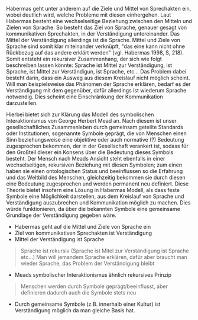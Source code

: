Habermas geht unter anderem auf die Ziele und Mittel von Sprechakten ein, wobei deutlich wird, welche Probleme mit diesen einhergehen. Laut Habermas besteht eine wechselseitige Beziehung zwischen den Mitteln und Zielen von Sprache.
So besteht das Ziel von Sprache, genauer gesagt von kommunikativen Sprechakten, in der Verständigung untereinander.
Das Mittel der Verständigung allerdings ist die Sprache.
Mittel und Ziele von Sprache sind somit klar miteinander verknüpft, "das eine kann nicht ohne Rückbezug auf das andere erklärt werden" (vgl. Habermas 1998, S, 218).
Somit entsteht ein rekursiver Zusammenhang, der sich wie folgt beschreiben lassen könnte: Sprache ist Mittel zur Verständigung, ist Sprache, ist Mittel zur Verständigun, ist Sprache, etc...
Das Problem dabei besteht darin, dass ein Ausweg aus diesem Kreislauf nicht möglich scheint.
Will man beispielsweise das Phänomen der Sprache erklären, bedarf es der Verständigung mit dem gegenüber, dafür allerdings ist wiederum Sprache notwendig.
Dies scheint eine Einschränkung der Kommunikation darzustellen.

Hierbei bietet sich zur Klärung das Modell des symbolischen Interaktionismus von George Herbert Mead an.
Nach diesem ist unser gesellschaftliches Zusammenleben durch gemeinsam geteilte Standards oder Institutionen, sogenannte Symbole geprägt, die von Menschen einen Sinn beziehungsweise eine objektive oder auch normative (?) Bedeutung zugesprochen bekommen, der in der Gesellschaft verankert ist, sodass für den Großteil dieser ein Konsens über die Bedeutung dieses Symbols besteht.
Der Mensch nach Meads Ansicht steht ebenfalls in einer wechselseitigen, rekursiven Beziehung mit diesen Symbolen; zum einen haben sie einen ontologischen Status und beeinflussen so die Erfahrung und das Weltbild des Menschen, gleichzeitig bekommen sie durch diesen eine Bedeutung zugesprochen und werden permanent neu definiert. Diese Theorie bietet insofern eine Lösung in Habermas Modell, als dass feste Symbole eine Möglichkeit darstellen, aus dem Kreislauf von Sprache und Verständigung auszubrechen und Kommunikation möglich zu machen.
Dies würde funktionieren, da über die bekannten Symbole eine gemeinsame Grundlage der Verständigung gegeben wäre.   



- Habermas geht auf die Mittel und Ziele von Sprache ein
- Ziel von kommunikativen Sprechakten ist Verständigung
- Mittel der Verständigung ist Sprache
 > Sprache ist rekursiv (Sprache ist Mitel zur Verständigung ist Sprache etc...)
 > Man will jemandem Sprache erklären, dafür aber braucht man wieder Sprache, das Problem der Verständigung bleibt
- Meads symbolischer Interaktionismus ähnlich rekursives Prinzip
 > Menschen werden durch Symbole geprägt/beeinflusst, aber definieren dadurch auch die Symbole stets neu
- Durch gemeinsame Symbole (z.B. innerhalb einer Kultur) ist Verständigung möglich da man gleiche Basis hat.
